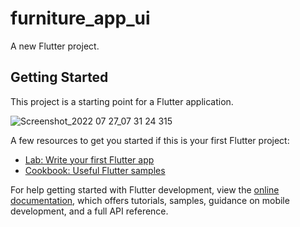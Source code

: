 # furniture_app_ui

A new Flutter project.

## Getting Started

This project is a starting point for a Flutter application.

![Screenshot_2022 07 27_07 31 24 315](https://user-images.githubusercontent.com/62571684/181140983-72f094bb-5070-46e6-8510-708fff4b6eb6.png)


A few resources to get you started if this is your first Flutter project:

- [Lab: Write your first Flutter app](https://docs.flutter.dev/get-started/codelab)
- [Cookbook: Useful Flutter samples](https://docs.flutter.dev/cookbook)

For help getting started with Flutter development, view the
[online documentation](https://docs.flutter.dev/), which offers tutorials,
samples, guidance on mobile development, and a full API reference.
